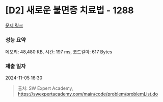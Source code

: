 # [D2] 새로운 불면증 치료법 - 1288 

[문제 링크](https://swexpertacademy.com/main/code/problem/problemDetail.do?contestProbId=AV18_yw6I9MCFAZN) 

### 성능 요약

메모리: 48,480 KB, 시간: 197 ms, 코드길이: 617 Bytes

### 제출 일자

2024-11-05 16:30



> 출처: SW Expert Academy, https://swexpertacademy.com/main/code/problem/problemList.do